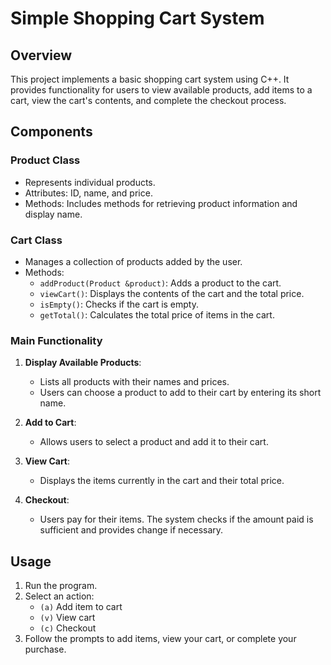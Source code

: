 # Simple Shopping Cart System

## Overview
This project implements a basic shopping cart system using C++. It provides functionality for users to view available products, add items to a cart, view the cart's contents, and complete the checkout process.

## Components

### Product Class
- Represents individual products.
- Attributes: ID, name, and price.
- Methods: Includes methods for retrieving product information and display name.

### Cart Class
- Manages a collection of products added by the user.
- Methods: 
  - `addProduct(Product &product)`: Adds a product to the cart.
  - `viewCart()`: Displays the contents of the cart and the total price.
  - `isEmpty()`: Checks if the cart is empty.
  - `getTotal()`: Calculates the total price of items in the cart.

### Main Functionality
1. **Display Available Products**:
   - Lists all products with their names and prices.
   - Users can choose a product to add to their cart by entering its short name.

2. **Add to Cart**:
   - Allows users to select a product and add it to their cart.

3. **View Cart**:
   - Displays the items currently in the cart and their total price.

4. **Checkout**:
   - Users pay for their items. The system checks if the amount paid is sufficient and provides change if necessary.

## Usage
1. Run the program.
2. Select an action:
   - `(a)` Add item to cart
   - `(v)` View cart
   - `(c)` Checkout
3. Follow the prompts to add items, view your cart, or complete your purchase.

